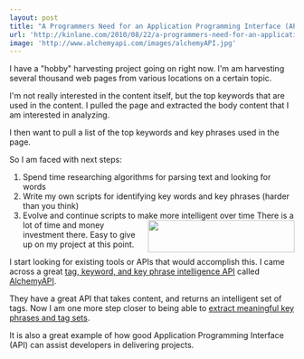 ```yaml
---
layout: post
title: "A Programmers Need for an Application Programming Interface (API)"
url: 'http://kinlane.com/2010/08/22/a-programmers-need-for-an-application-programming-interface-api/'
image: 'http://www.alchemyapi.com/images/alchemyAPI.jpg'
---
```


I have a "hobby" harvesting project going on right now. I'm am harvesting several thousand web pages from various locations on a certain topic.

I'm not really interested in the content itself, but the top keywords that are used in the content. I pulled the page and extracted the body content that I am interested in analyzing.

I then want to pull a list of the top keywords and key phrases used in the page.

So I am faced with next steps:

  1. Spend time researching algorithms for parsing text and looking for words
  2. Write my own scripts for identifying key words and key phrases (harder than you think)
  3. Evolve and continue scripts to make more intelligent over time
<img class="alignnone c1" title="AlchemyAPI" src="http://www.alchemyapi.com/images/alchemyAPI.jpg" alt="" width="259" height="57" align="right" />There is a lot of time and money investment there. Easy to give up on my project at this point.

I start looking for existing tools or APIs that would accomplish this. I came across a great [tag, keyword, and key phrase intelligence API][1] called [AlchemyAPI][1].

They have a great API that takes content, and returns an intelligent set of tags. Now I am one more step closer to being able to [extract meaningful key phrases and tag sets][2].

It is also a great example of how good Application Programming Interface (API) can assist developers in delivering projects.

   [1]: http://www.alchemyapi.com/
   [2]: http://www.kinlane.com/2010/08/meaningful-key-phrases-and-tag-sets/
